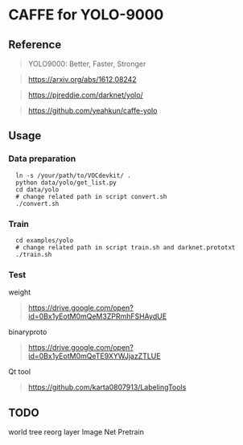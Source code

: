 # CAFFE for YOLO-9000

## Reference

> YOLO9000: Better, Faster, Stronger

> https://arxiv.org/abs/1612.08242

> https://pjreddie.com/darknet/yolo/

> https://github.com/yeahkun/caffe-yolo

## Usage

### Data preparation
```Shell
  ln -s /your/path/to/VOCdevkit/ .
  python data/yolo/get_list.py
  cd data/yolo
  # change related path in script convert.sh
  ./convert.sh 
```

### Train
```Shell
  cd examples/yolo
  # change related path in script train.sh and darknet.prototxt
  ./train.sh
```

### Test

  weight
> https://drive.google.com/open?id=0Bx1yEotM0mQeM3ZPRmhFSHAydUE

  binaryproto
> https://drive.google.com/open?id=0Bx1yEotM0mQeTE9XYWJjazZTLUE

  Qt tool
> https://github.com/karta0807913/LabelingTools

## TODO 
  world tree 
  reorg layer
  Image Net Pretrain 
